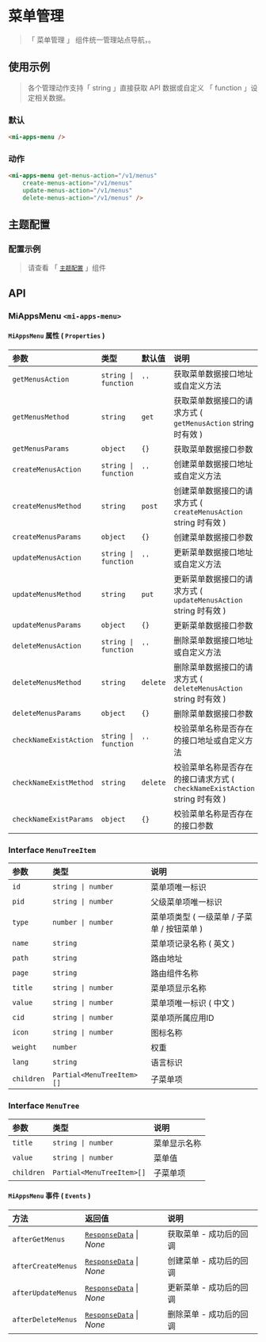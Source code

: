 # 菜单管理

> 「 菜单管理 」 组件统一管理站点导航，。

## 使用示例

> 各个管理动作支持「 string 」直接获取 API 数据或自定义 「 function 」设定相关数据。

### 默认

```html
<mi-apps-menu />
```

### 动作

```html
<mi-apps-menu get-menus-action="/v1/menus"
    create-menus-action="/v1/menus"
    update-menus-action="/v1/menus"
    delete-menus-action="/v1/menus" />
```

## 主题配置

### 配置示例

> 请查看 「 [`主题配置`](../theme/README.md) 」组件

## API

### MiAppsMenu `<mi-apps-menu>`

#### `MiAppsMenu` 属性 ( `Properties` )

| 参数 | 类型 | 默认值 | 说明
| :---- | :---- | :---- | :----
| `getMenusAction` | `string \| function` | `''` | 获取菜单数据接口地址或自定义方法
| `getMenusMethod` | `string` | `get` | 获取菜单数据接口的请求方式 ( `getMenusAction` string 时有效 )
| `getMenusParams` | `object` | `{}` | 获取菜单数据接口参数
| `createMenusAction` | `string \| function` | `''` | 创建菜单数据接口地址或自定义方法
| `createMenusMethod` | `string` | `post` | 创建菜单数据接口的请求方式 ( `createMenusAction` string 时有效 )
| `createMenusParams` | `object` | `{}` | 创建菜单数据接口参数
| `updateMenusAction` | `string \| function` | `''` | 更新菜单数据接口地址或自定义方法
| `updateMenusMethod` | `string` | `put` | 更新菜单数据接口的请求方式 ( `updateMenusAction` string 时有效 )
| `updateMenusParams` | `object` | `{}` | 更新菜单数据接口参数
| `deleteMenusAction` | `string \| function` | `''` | 删除菜单数据接口地址或自定义方法
| `deleteMenusMethod` | `string` | `delete` | 删除菜单数据接口的请求方式 ( `deleteMenusAction` string 时有效 )
| `deleteMenusParams` | `object` | `{}` | 删除菜单数据接口参数
| `checkNameExistAction` | `string \| function` | `''` | 校验菜单名称是否存在的接口地址或自定义方法
| `checkNameExistMethod` | `string` | `delete` | 校验菜单名称是否存在的接口请求方式 ( `checkNameExistAction` string 时有效 )
| `checkNameExistParams` | `object` | `{}` | 校验菜单名称是否存在的接口参数

### Interface `MenuTreeItem`

| 参数 | 类型 | 说明
| :---- | :---- | :----
| `id` | `string \| number` | 菜单项唯一标识
| `pid` | `string \| number` | 父级菜单项唯一标识
| `type` | `number \| number` | 菜单项类型 ( 一级菜单 / 子菜单 / 按钮菜单 )
| `name` | `string` | 菜单项记录名称 ( 英文 )
| `path` | `string` | 路由地址
| `page` | `string` | 路由组件名称
| `title` | `string \| number` | 菜单项显示名称
| `value` | `string \| number` | 菜单项唯一标识 ( 中文 )
| `cid` | `string \| number` | 菜单项所属应用ID
| `icon` | `string \| number` | 图标名称
| `weight` | `number` | 权重
| `lang` | `string` | 语言标识
| `children` | `Partial<MenuTreeItem>[]` | 子菜单项

### Interface `MenuTree`

| 参数 | 类型 | 说明
| :---- | :---- | :----
| `title` | `string \| number` | 菜单显示名称
| `value` | `string \| number` | 菜单值
| `children` | `Partial<MenuTreeItem>[]` | 子菜单项

#### `MiAppsMenu` 事件 ( `Events` )

| 方法 | 返回值 | 说明
| :---- | :---- | :----
| `afterGetMenus` | [`ResponseData`](../../utils/README.md) \| *None*  | 获取菜单 - 成功后的回调
| `afterCreateMenus` | [`ResponseData`](../../utils/README.md) \| *None* | 创建菜单 - 成功后的回调
| `afterUpdateMenus` | [`ResponseData`](../../utils/README.md) \| *None* | 更新菜单 - 成功后的回调
| `afterDeleteMenus` | [`ResponseData`](../../utils/README.md) \| *None* | 删除菜单 - 成功后的回调
